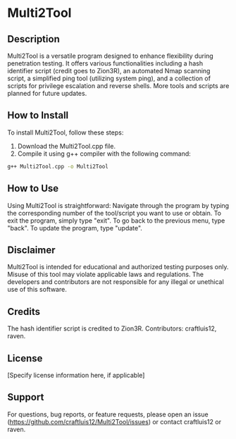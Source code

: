 # Multi2Tool

## Description
Multi2Tool is a versatile program designed to enhance flexibility during penetration testing. It offers various functionalities including a hash identifier script (credit goes to Zion3R), an automated Nmap scanning script, a simplified ping tool (utilizing system ping), and a collection of scripts for privilege escalation and reverse shells. More tools and scripts are planned for future updates.

## How to Install
To install Multi2Tool, follow these steps:
1. Download the Multi2Tool.cpp file.
2. Compile it using g++ compiler with the following command:
```bash
g++ Multi2Tool.cpp -o Multi2Tool
```

## How to Use
Using Multi2Tool is straightforward:
Navigate through the program by typing the corresponding number of the tool/script you want to use or obtain.
To exit the program, simply type "exit". To go back to the previous menu, type "back".
To update the program, type "update".

## Disclaimer
Multi2Tool is intended for educational and authorized testing purposes only. Misuse of this tool may violate applicable laws and regulations. The developers and contributors are not responsible for any illegal or unethical use of this software.

## Credits
The hash identifier script is credited to Zion3R.
Contributors: craftluis12, raven.

## License
[Specify license information here, if applicable]

## Support
For questions, bug reports, or feature requests, please open an issue (https://github.com/craftluis12/Multi2Tool/issues) or contact craftluis12 or raven.

